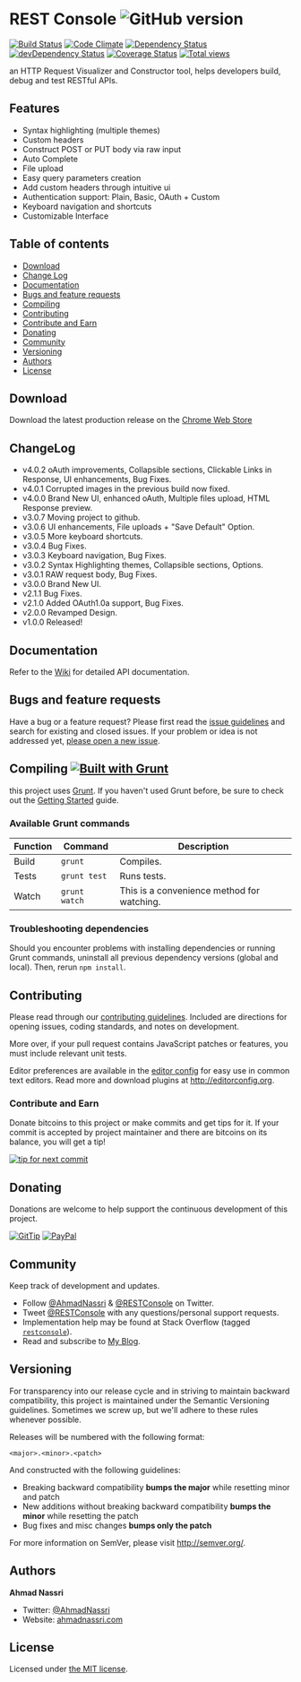 # REST Console ![GitHub version][github-image]

[![Build Status][travis-image]][travis-url]
[![Code Climate][codeclimate-image]][codeclimate-url]
[![Dependency Status][daviddm-image]][daviddm-url]
[![devDependency Status][daviddm-dev-image]][daviddm-dev-url]
[![Coverage Status][coveralls-image]][coveralls-url]
[![Total views][sourcegraph-image]][sourcegraph-url]

an HTTP Request Visualizer and Constructor tool, helps developers build, debug and test RESTful APIs.

## Features
- Syntax highlighting (multiple themes)
- Custom headers
- Construct POST or PUT body via raw input
- Auto Complete
- File upload
- Easy query parameters creation
- Add custom headers through intuitive ui
- Authentication support: Plain, Basic, OAuth + Custom
- Keyboard navigation and shortcuts
- Customizable Interface

## Table of contents

- [Download](#download)
- [Change Log](#changelog)
- [Documentation](#documentation)
- [Bugs and feature requests](#bugs-and-feature-requests)
- [Compiling](#compiling-)
- [Contributing](#contributing)
- [Contribute and Earn](#contribute-and-earn)
- [Donating](#donating)
- [Community](#community)
- [Versioning](#versioning)
- [Authors](#authors)
- [License](#license)

## Download

Download the latest production release on the [Chrome Web Store](http://restconsole.com)

## ChangeLog
* v4.0.2 oAuth improvements, Collapsible sections, Clickable Links in Response, UI enhancements, Bug Fixes.
* v4.0.1 Corrupted images in the previous build now fixed.
* v4.0.0 Brand New UI, enhanced oAuth, Multiple files upload, HTML Response preview.
* v3.0.7 Moving project to github.
* v3.0.6 UI enhancements, File uploads + "Save Default" Option.
* v3.0.5 More keyboard shortcuts.
* v3.0.4 Bug Fixes.
* v3.0.3 Keyboard navigation, Bug Fixes.
* v3.0.2 Syntax Highlighting themes, Collapsible sections, Options.
* v3.0.1 RAW request body, Bug Fixes.
* v3.0.0 Brand New UI.
* v2.1.1 Bug Fixes.
* v2.1.0 Added OAuth1.0a support, Bug Fixes.
* v2.0.0 Revamped Design.
* v1.0.0 Released!

## Documentation

Refer to the [Wiki](https://github.com/codeinchaos/restconsole/wiki) for detailed API documentation.

## Bugs and feature requests

Have a bug or a feature request? Please first read the [issue guidelines](CONTRIBUTING.md#using-the-issue-tracker) and search for existing and closed issues. If your problem or idea is not addressed yet, [please open a new issue](https://github.com/codeinchaos/restconsole/issues/new).

## Compiling [![Built with Grunt](https://cdn.gruntjs.com/builtwith.png)](http://gruntjs.com/)

this project uses [Grunt](http://gruntjs.com/). If you haven't used Grunt before, be sure to check out the [Getting Started](http://gruntjs.com/getting-started) guide.

### Available Grunt commands

| Function  | Command       | Description                                                                                                                               |
| --------- | ------------- | --------------------------------------------- |
| Build     | `grunt`       | Compiles.                                     |
| Tests     | `grunt test`  | Runs tests.                                   |
| Watch     | `grunt watch` | This is a convenience method for watching.    |

### Troubleshooting dependencies

Should you encounter problems with installing dependencies or running Grunt commands, uninstall all previous dependency versions (global and local). Then, rerun `npm install`.

## Contributing

Please read through our [contributing guidelines](CONTRIBUTING.md). Included are directions for opening issues, coding standards, and notes on development.

More over, if your pull request contains JavaScript patches or features, you must include relevant unit tests.

Editor preferences are available in the [editor config](.editorconfig) for easy use in common text editors. Read more and download plugins at <http://editorconfig.org>.

### Contribute and Earn

Donate bitcoins to this project or make commits and get tips for it. If your commit is accepted by project maintainer and there are bitcoins on its balance, you will get a tip!

[![tip for next commit][tip4commit-image]][tip4commit-url]

## Donating

Donations are welcome to help support the continuous development of this project.

[![GitTip][gittip-image]][gittip-url]
[![PayPal][paypal-image]][paypal-url]

## Community

Keep track of development and updates.

- Follow [@AhmadNassri](http://twitter.com/ahmadnassri) & [@RESTConsole](http://twitter.com/restconsole) on Twitter.
- Tweet [@RESTConsole](http://twitter.com/restconsole) with any questions/personal support requests.
- Implementation help may be found at Stack Overflow (tagged [`restconsole`](http://stackoverflow.com/questions/tagged/restconsole)).
- Read and subscribe to [My Blog](http://ahmadnassri.com).

## Versioning

For transparency into our release cycle and in striving to maintain backward compatibility, this project is maintained under the Semantic Versioning guidelines. Sometimes we screw up, but we'll adhere to these rules whenever possible.

Releases will be numbered with the following format:

`<major>.<minor>.<patch>`

And constructed with the following guidelines:

- Breaking backward compatibility **bumps the major** while resetting minor and patch
- New additions without breaking backward compatibility **bumps the minor** while resetting the patch
- Bug fixes and misc changes **bumps only the patch**

For more information on SemVer, please visit <http://semver.org/>.

## Authors

**Ahmad Nassri**

- Twitter: [@AhmadNassri](http://twitter.com/ahmadnassri)
- Website: [ahmadnassri.com](http://ahmadnassri.com)

## License

Licensed under [the MIT license](LICENSE).

[github-image]: https://badge.fury.io/gh/codeinchaos%2Frestconsole.png
[bower-url]: http://badge.fury.io/bo/restconsole
[bower-image]: https://badge.fury.io/bo/restconsole.png
[npm-url]: http://badge.fury.io/js/restconsole
[npm-image]: https://badge.fury.io/js/restconsole.png
[travis-url]: https://travis-ci.org/codeinchaos/restconsole
[travis-image]: https://travis-ci.org/codeinchaos/restconsole.png?branch=master
[codeclimate-url]: https://codeclimate.com/github/codeinchaos/restconsole
[codeclimate-image]: https://codeclimate.com/github/codeinchaos/restconsole.png
[daviddm-url]: https://david-dm.org/codeinchaos/restconsole
[daviddm-image]: https://david-dm.org/codeinchaos/restconsole.png
[daviddm-dev-url]: https://david-dm.org/codeinchaos/restconsole#info=devDependencies
[daviddm-dev-image]: https://david-dm.org/codeinchaos/restconsole/dev-status.png
[coveralls-url]: https://coveralls.io/r/codeinchaos/restconsole
[coveralls-image]: https://coveralls.io/repos/codeinchaos/restconsole/badge.png
[sourcegraph-url]: https://sourcegraph.com/github.com/codeinchaos/restconsole
[sourcegraph-image]: https://sourcegraph.com/api/repos/github.com/codeinchaos/restconsole/counters/views.png
[gittip-url]: https://www.gittip.com/ahmadnassri/
[gittip-image]: http://img.shields.io/gittip/ahmadnassri.svg
[paypal-url]: https://www.paypal.com/cgi-bin/webscr?cmd=_s-xclick&hosted_button_id=UJ2B2BTK9VLRS&on0=project&os0=restconsole
[paypal-image]: http://img.shields.io/badge/PayPal-Donate-green.svg
[tip4commit-url]: http://tip4commit.com/projects/638
[tip4commit-image]: http://tip4commit.com/projects/638.svg
